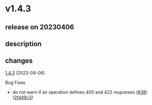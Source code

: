 # v1.4.3

## release on 20230406

## description

## changes

<a href="https://github.com/stoplightio/spectral-owasp-ruleset/compare/v1.4.2...v1.4.3">1.4.3</a> (2023-04-06)

Bug Fixes

* do not warn if an operation defines 400 and 422 responses (<a href="https://github.com/stoplightio/spectral-owasp-ruleset/issues/38" data-hovercard-type="pull_request" data-hovercard-url="/stoplightio/spectral-owasp-ruleset/pull/38/hovercard">#38</a>) (<a href="https://github.com/stoplightio/spectral-owasp-ruleset/commit/2fd49c377794222352ff10dee99ed2a106c35199">2fd49c3</a>)

